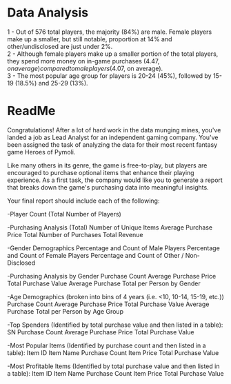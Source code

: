 # Data Analysis
1 - Out of 576 total players, the majority (84%) are male. Female players make up a smaller, but still notable, proportion at 14% and other/undisclosed are just under 2%. <br>
2 - Although female players make up a smaller portion of the total players, they spend more money on in-game purchases ($4.47, on average) compared to male players ($4.07, on average). <br>
3 - The most popular age group for players is 20-24 (45%), followed by 15-19 (18.5%) and 25-29 (13%).

# ReadMe
Congratulations! After a lot of hard work in the data munging mines, you've landed a job as Lead Analyst for an independent gaming company. You've been assigned the task of analyzing the data for their most recent fantasy game Heroes of Pymoli.

Like many others in its genre, the game is free-to-play, but players are encouraged to purchase optional items that enhance their playing experience. As a first task, the company would like you to generate a report that breaks down the game's purchasing data into meaningful insights.

Your final report should include each of the following:

-Player Count (Total Number of Players)

-Purchasing Analysis (Total)
Number of Unique Items
Average Purchase Price
Total Number of Purchases
Total Revenue

-Gender Demographics
Percentage and Count of Male Players
Percentage and Count of Female Players
Percentage and Count of Other / Non-Disclosed

-Purchasing Analysis by Gender
Purchase Count
Average Purchase Price
Total Purchase Value
Average Purchase Total per Person by Gender

-Age Demographics (broken into bins of 4 years (i.e. <10, 10-14, 15-19, etc.))
Purchase Count
Average Purchase Price
Total Purchase Value
Average Purchase Total per Person by Age Group

-Top Spenders (Identified by total purchase value and then listed in a table):
SN
Purchase Count
Average Purchase Price
Total Purchase Value

-Most Popular Items (Identified by purchase count and then listed in a table):
Item ID
Item Name
Purchase Count
Item Price
Total Purchase Value

-Most Profitable Items (Identified by total purchase value and then listed in a table):
Item ID
Item Name
Purchase Count
Item Price
Total Purchase Value
